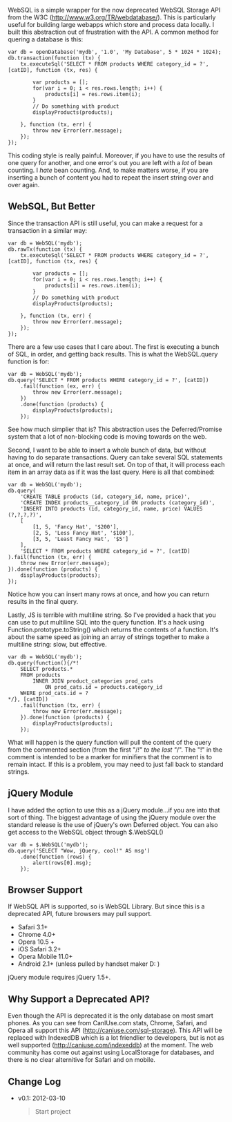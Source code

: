 WebSQL is a simple wrapper for the now deprecated WebSQL Storage API from the W3C (http://www.w3.org/TR/webdatabase/).
This is particularly useful for building large webapps which store and process data locally. I built this abstraction out
of frustration with the API. A common method for quering a database is this:

	var db = openDatabase('mydb', '1.0', 'My Database', 5 * 1024 * 1024);
	db.transaction(function (tx) {
		tx.executeSql('SELECT * FROM products WHERE category_id = ?', [catID], function (tx, res) {

			var products = [];
			for(var i = 0; i < res.rows.length; i++) {
				products[i] = res.rows.item(i);
			}
			// Do something with product
			displayProducts(products);

		}, function (tx, err) {
			throw new Error(err.message);
		});
	});

This coding style is really painful. Moreover, if you have to use the results of one query for another, and one error's out
you are left with a _lot_ of bean counting. I _hate_ bean counting. And, to make matters worse, if you are inserting a
bunch of content you had to repeat the insert string over and over again.

WebSQL, But Better
------------------

Since the transaction API is still useful, you can make a request for a transaction in a similar way:

	var db = WebSQL('mydb');
	db.rawTx(function (tx) {
		tx.executeSql('SELECT * FROM products WHERE category_id = ?', [catID], function (tx, res) {

			var products = [];
			for(var i = 0; i < res.rows.length; i++) {
				products[i] = res.rows.item(i);
			}
			// Do something with product
			displayProducts(products);

		}, function (tx, err) {
			throw new Error(err.message);
		});
	});

There are a few use cases that I care about. The first is executing a bunch of SQL, in order, and getting back results.
This is what the WebSQL.query function is for:

	var db = WebSQL('mydb');
	db.query('SELECT * FROM products WHERE category_id = ?', [catID])
		.fail(function (ex, err) {
			throw new Error(err.message);
		})
		.done(function (products) {
			displayProducts(products);
		});

See how much simplier that is? This abstraction uses the Deferred/Promise system that a lot of non-blocking code is moving
towards on the web.

Second, I want to be able to insert a whole bunch of data, but without having to do separate transactions. Query can take
several SQL statements at once, and will return the last result set. On top of that, it will process each item in an array
data as if it was the last query. Here is all that combined:

	var db = WebSQL('mydb');
	db.query(
		'CREATE TABLE products (id, category_id, name, price)',
		'CREATE INDEX products__category_id ON products (category_id)',
		'INSERT INTO products (id, category_id, name, price) VALUES (?,?,?,?)',
		[
			[1, 5, 'Fancy Hat', '$200'],
			[2, 5, 'Less Fancy Hat', '$100'],
			[3, 5, 'Least Fancy Hat', '$5']
		],
		'SELECT * FROM products WHERE category_id = ?', [catID]
	).fail(function (tx, err) {
		throw new Error(err.message);
	}).done(function (products) {
		displayProducts(products);
	});

Notice how you can insert many rows at once, and how you can return results in the final query.

Lastly, JS is terrible with multiline string. So I've provided a hack that you can use to put multiline SQL into the query
function. It's a hack using Function.prototype.toString() which returns the contents of a function. It's about the same
speed as joining an array of strings together to make a multiline string: slow, but effective.

	var db = WebSQL('mydb');
	db.query(function(){/*!
		SELECT products.*
		FROM products
			INNER JOIN product_categories prod_cats
				ON prod_cats.id = products.category_id
		WHERE prod_cats.id = ?
	*/}, [catID])
		.fail(function (tx, err) {
			throw new Error(err.message);
		}).done(function (products) {
			displayProducts(products);
		});

What will happen is the query function will pull the content of the query from the commented section (from the first "/*!"
to the last "*/". The "!" in the comment is intended to be a marker for minifiers that the comment is to remain intact.
If this is a problem, you may need to just fall back to standard strings.

jQuery Module
-------------

I have added the option to use this as a jQuery module...if you are into that sort of thing. The biggest advantage of
using the jQuery module over the standard release is the use of jQuery's own Deferred object. You can also get access to
the WebSQL object through $.WebSQL()

	var db = $.WebSQL('mydb');
	db.query('SELECT "Wow, jQuery, cool!" AS msg')
		.done(function (rows) {
			alert(rows[0].msg);
		});

Browser Support
---------------

If WebSQL API is supported, so is WebSQL Library. But since this is a deprecated API, future browsers may pull support.

* Safari 3.1+
* Chrome 4.0+
* Opera 10.5 +
* iOS Safari 3.2+
* Opera Mobile 11.0+
* Android 2.1+ (unless pulled by handset maker D: )

jQuery module requires jQuery 1.5+.

Why Support a Deprecated API?
-----------------------------

Even though the API is deprecated it is the only database on most smart phones. As you can see from CanIUse.com stats,
Chrome, Safari, and Opera all support this API (http://caniuse.com/sql-storage). This API will be replaced with IndexedDB
which is a lot friendlier to developers, but is not as well supported (http://caniuse.com/indexeddb) at the moment. The
web community has come out against using LocalStorage for databases, and there is no clear alternitive for Safari and
on mobile.

Change Log
----------

* v0.1: 2012-03-10
	> Start project